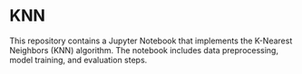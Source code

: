 # KNN
This repository contains a Jupyter Notebook that implements the K-Nearest Neighbors (KNN) algorithm. The notebook includes data preprocessing, model training, and evaluation steps.

